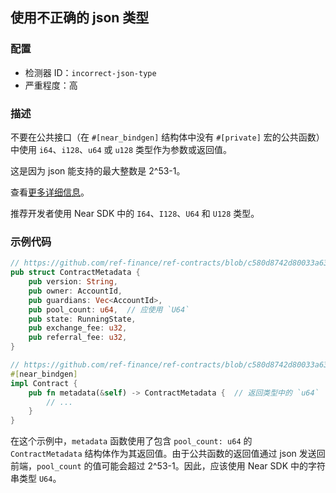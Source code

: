 
## 使用不正确的 json 类型

### 配置

* 检测器 ID：`incorrect-json-type`
* 严重程度：高

### 描述

不要在公共接口（在 `#[near_bindgen]` 结构体中没有 `#[private]` 宏的公共函数）中使用 `i64`、`i128`、`u64` 或 `u128` 类型作为参数或返回值。

这是因为 json 能支持的最大整数是 2\^53-1。

查看[更多详细信息](https://2ality.com/2012/04/number-encoding.html)。

推荐开发者使用 Near SDK 中的 `I64`、`I128`、`U64` 和 `U128` 类型。

### 示例代码

```rust
// https://github.com/ref-finance/ref-contracts/blob/c580d8742d80033a630a393180163ab70f9f3c94/ref-exchange/src/views.rs#L15
pub struct ContractMetadata {
    pub version: String,
    pub owner: AccountId,
    pub guardians: Vec<AccountId>,
    pub pool_count: u64,  // 应使用 `U64`
    pub state: RunningState,
    pub exchange_fee: u32,
    pub referral_fee: u32,
}

// https://github.com/ref-finance/ref-contracts/blob/c580d8742d80033a630a393180163ab70f9f3c94/ref-exchange/src/views.rs#L171
#[near_bindgen]
impl Contract {
    pub fn metadata(&self) -> ContractMetadata {  // 返回类型中的 `u64`
        // ...
    }
}
```

在这个示例中，`metadata` 函数使用了包含 `pool_count: u64` 的 `ContractMetadata` 结构体作为其返回值。由于公共函数的返回值通过 json 发送回前端，`pool_count` 的值可能会超过 2\^53-1。因此，应该使用 Near SDK 中的字符串类型 `U64`。
